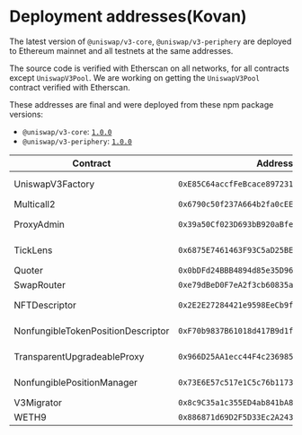 # Deployment addresses(Kovan)

The latest version of `@uniswap/v3-core`, `@uniswap/v3-periphery` are deployed to Ethereum mainnet and all testnets at the same addresses.

The source code is verified with Etherscan on all networks, for all contracts except `UniswapV3Pool`.
We are working on getting the `UniswapV3Pool` contract verified with Etherscan.

These addresses are final and were deployed from these npm package versions:

- `@uniswap/v3-core`: [`1.0.0`](https://github.com/Uniswap/uniswap-v3-core/tree/v1.0.0)
- `@uniswap/v3-periphery`: [`1.0.0`](https://github.com/Uniswap/uniswap-v3-periphery/tree/v1.0.0)

| Contract                           | Address                                      | Source Code                                                                                                                   |
| ---------------------------------- | -------------------------------------------- | ----------------------------------------------------------------------------------------------------------------------------- |
| UniswapV3Factory                   | `0xE85C64accfFeBcace89723129e6EF2Fc8094B368` | https://github.com/Uniswap/uniswap-v3-core/blob/v1.0.0/contracts/UniswapV3Factory.sol                                         |
| Multicall2                         | `0x6790c50f237A664b2fa0cEEf18042761F8395f44` | https://etherscan.io/address/0x5BA1e12693Dc8F9c48aAD8770482f4739bEeD696#code                                                  |
| ProxyAdmin                         | `0x39a50Cf023D693bB920aBfe63526CC3c9DE80265` | https://github.com/OpenZeppelin/openzeppelin-contracts/blob/v3.4.1-solc-0.7-2/contracts/proxy/ProxyAdmin.sol                  |
| TickLens                           | `0x6875E7461463F93C5aD25BE12C8D544Bca020cd3` | https://github.com/Uniswap/uniswap-v3-periphery/blob/v1.0.0/contracts/lens/TickLens.sol                                       |
| Quoter                             | `0x0bDFd24BBB4894d85e35D96EA5A3B93BB4f64986` | https://github.com/Uniswap/uniswap-v3-periphery/blob/v1.0.0/contracts/lens/Quoter.sol                                         |
| SwapRouter                         | `0xe79dBeD0F7eA2f3cb60835a81E7771d540E621AD` | https://github.com/Uniswap/uniswap-v3-periphery/blob/v1.0.0/contracts/SwapRouter.sol                                          |
| NFTDescriptor                      | `0x2E2E27284421e9598EeCb9fd8b8B3360a56cd57b` | https://github.com/Uniswap/uniswap-v3-periphery/blob/v1.0.0/contracts/libraries/NFTDescriptor.sol                             |
| NonfungibleTokenPositionDescriptor | `0xF70b9837B61018d417B9d1f42dC593682eff09e4` | https://github.com/Uniswap/uniswap-v3-periphery/blob/v1.0.0/contracts/NonfungibleTokenPositionDescriptor.sol                  |
| TransparentUpgradeableProxy        | `0x966D25AA1ecc44F4c2369854CEE504d737720BA8` | https://github.com/OpenZeppelin/openzeppelin-contracts/blob/v3.4.1-solc-0.7-2/contracts/proxy/TransparentUpgradeableProxy.sol |
| NonfungiblePositionManager         | `0x73E6E57c517e1C5c76b1173Fe7413221F8272050` | https://github.com/Uniswap/uniswap-v3-periphery/blob/v1.0.0/contracts/NonfungiblePositionManager.sol                          |
| V3Migrator                         | `0x8c9C35a1c355ED4ab841bA86db96B9889e4c0dbc` | https://github.com/Uniswap/uniswap-v3-periphery/blob/v1.0.0/contracts/V3Migrator.sol                                          |
| WETH9                              | `0x886871d69D2F5D33Ec2A243801b09CD85dBD7324` | https://etherscan.io/address/0xc02aaa39b223fe8d0a0e5c4f27ead9083c756cc2#code                                                  |
